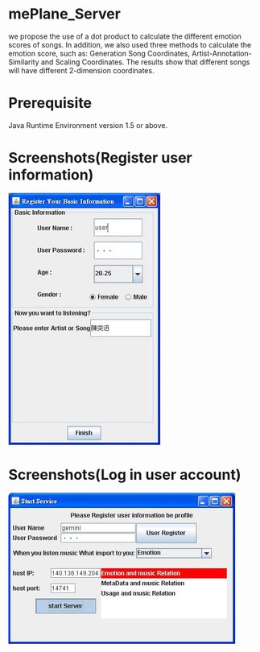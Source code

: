 # mePlane_Server

we propose the use of a dot product to calculate the different emotion scores of songs. In addition, we also used three methods to calculate the emotion score, such as: Generation Song Coordinates, Artist-Annotation-Similarity and Scaling Coordinates. The results show that different songs will have different
2-dimension coordinates.

# Prerequisite
Java Runtime Environment version 1.5 or above.

# Screenshots(Register user information)
![alt text](https://github.com/geminihsu/mePlane/blob/master/Screenshots/register.JPG)

# Screenshots(Log in user account)
![alt text](https://github.com/geminihsu/mePlane/blob/master/Screenshots/server.JPG)
